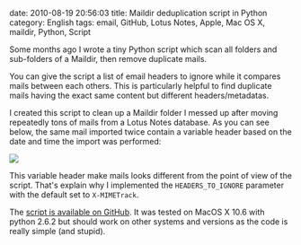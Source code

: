 date: 2010-08-19 20:56:03
title: Maildir deduplication script in Python
category: English
tags: email, GitHub, Lotus Notes, Apple, Mac OS X, maildir, Python, Script

Some months ago I wrote a tiny Python script which scan all folders and sub-folders of a Maildir, then remove duplicate mails.

You can give the script a list of email headers to ignore while it compares mails between each others. This is particularly helpful to find duplicate mails having the exact same content but different headers/metadatas.

I created this script to clean up a Maildir folder I messed up after moving repeatedly tons of mails from a Lotus Notes database. As you can see below, the same mail imported twice contain a variable header based on the date and time the import was performed:

![](/static/uploads/2010/lotus-notes-x-mimetrack-mail-header.png)

This variable header make mails looks different from the point of view of the script. That's explain why I implemented the `HEADERS_TO_IGNORE` parameter with the default set to `X-MIMETrack`.

The [script is available on GitHub](https://github.com/kdeldycke/maildir-deduplicate). It was tested on MacOS X 10.6 with python 2.6.2 but should work on other systems and versions as the code is really simple (and stupid).

